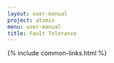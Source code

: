 ```yaml
---
layout: user-manual
project: atomix
menu: user-manual
title: Fault Tolerance
---
```


{% include common-links.html %}
